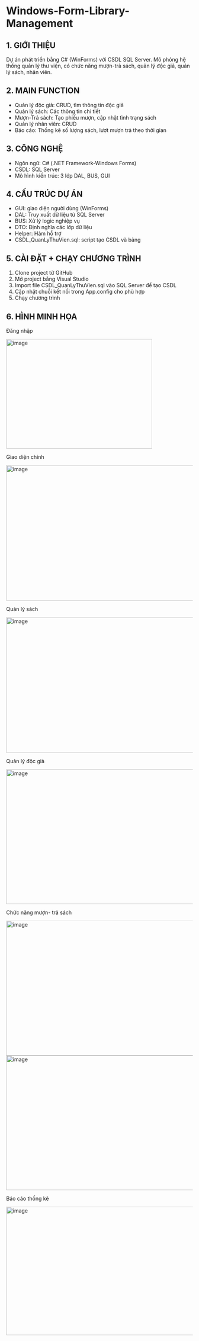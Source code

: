 # Windows-Form-Library-Management
## 1. GIỚI THIỆU
Dự án phát triển bằng C# (WinForms) với CSDL SQL Server.
Mô phỏng hệ thống quản lý thư viện, có chức năng mượn-trả sách, quản lý độc giả, quản lý sách, nhân viên.

## 2. MAIN FUNCTION
- Quản lý độc giả: CRUD, tìm thông tin độc giả
- Quản lý sách: Các thông tin chi tiết
- Mượn-Trả sách: Tạo phiếu mượn, cập nhật tình trạng sách
- Quản lý nhân viên: CRUD
- Báo cáo: Thống kê số lượng sách, lượt mượn trả theo thời gian
  
## 3. CÔNG NGHỆ
- Ngôn ngữ: C# (.NET Framework-Windows Forms)
- CSDL: SQL Server
- Mô hình kiến trúc: 3 lớp DAL, BUS, GUI

## 4. CẤU TRÚC DỰ ÁN
- GUI: giao diện người dùng (WinForms)
- DAL: Truy xuất dữ liệu từ SQL Server
- BUS: Xử lý logic nghiệp vụ
- DTO: Định nghĩa các lớp dữ liệu
- Helper: Hàm hỗ trợ
- CSDL_QuanLyThuVien.sql: script tạo CSDL và bảng

## 5. CÀI ĐẶT + CHẠY CHƯƠNG TRÌNH
1. Clone project từ GitHub
2. Mở project bằng Visual Studio
3. Import file CSDL_QuanLyThuVien.sql vào SQL Server để tạo CSDL
4. Cập nhật chuỗi kết nối trong App.config cho phù hợp
5. Chạy chương trình

## 6. HÌNH MINH HỌA
Đăng nhập

<img width="394" height="296" alt="image" src="https://github.com/user-attachments/assets/d32fe3eb-6330-4039-be4f-ce59a8a77fee" />

Giao diện chính

<img width="605" height="366" alt="image" src="https://github.com/user-attachments/assets/892474a1-3e35-4db8-b744-376041580115" />

Quản lý sách

<img width="605" height="366" alt="image" src="https://github.com/user-attachments/assets/7a7ee877-91c3-474b-8600-a25b0a321ca5" />

Quản lý độc giả

<img width="605" height="364" alt="image" src="https://github.com/user-attachments/assets/5ca91040-7708-4f60-8d1b-0b8a3097448a" />

Chức năng mượn- trả sách

<img width="605" height="364" alt="image" src="https://github.com/user-attachments/assets/f3d20566-c7a5-4c82-95de-280cda20baf8" />

<img width="605" height="364" alt="image" src="https://github.com/user-attachments/assets/185015e8-a82d-4c4a-89cc-ff3f111a158d" />

Báo cáo thống kê

<img width="577" height="347" alt="image" src="https://github.com/user-attachments/assets/0937a51a-9b7c-4930-b3e1-ccc2687ca3d3" />
